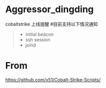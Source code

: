 # Aggressor_dingding
cobaltstrike 上线提醒
#目前支持以下情况通知
>* initial beacon
>* ssh session
>* joind 
# From
https://github.com/x51/Cobalt-Strike-Scripts/

